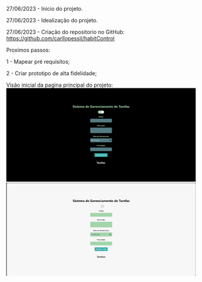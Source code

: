 27/06/2023 - Inicio do projeto.

27/06/2023 - Idealização do projeto.

27/06/2023 - Criação do repositorio no GitHub: https://github.com/carllopessil/habitControl

Proximos passos:

1 - Mapear pré requisitos;

2 - Criar prototipo de alta fidelidade;

Visão inicial da pagina principal do projeto:
![img.png](screenshots/tela_inicial_1.png)
![img_1.png](screenshots/tela_inicial_2.png)